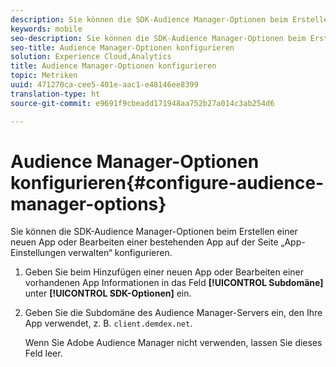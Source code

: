 ```yaml
---
description: Sie können die SDK-Audience Manager-Optionen beim Erstellen einer neuen App oder Bearbeiten einer bestehenden App auf der Seite „App-Einstellungen verwalten“ konfigurieren.
keywords: mobile
seo-description: Sie können die SDK-Audience Manager-Optionen beim Erstellen einer neuen App oder Bearbeiten einer bestehenden App auf der Seite „App-Einstellungen verwalten“ konfigurieren.
seo-title: Audience Manager-Optionen konfigurieren
solution: Experience Cloud,Analytics
title: Audience Manager-Optionen konfigurieren
topic: Metriken
uuid: 471270ca-cee5-401e-aac1-e48146ee8399
translation-type: ht
source-git-commit: e9691f9cbeadd171948aa752b27a014c3ab254d6

---
```



# Audience Manager-Optionen konfigurieren{#configure-audience-manager-options}

Sie können die SDK-Audience Manager-Optionen beim Erstellen einer neuen App oder Bearbeiten einer bestehenden App auf der Seite „App-Einstellungen verwalten“ konfigurieren.

1. Geben Sie beim Hinzufügen einer neuen App oder Bearbeiten einer vorhandenen App Informationen in das Feld **[!UICONTROL Subdomäne]** unter **[!UICONTROL SDK-Optionen]** ein.

1. Geben Sie die Subdomäne des Audience Manager-Servers ein, den Ihre App verwendet, z. B. `client.demdex.net`.

   Wenn Sie Adobe Audience Manager nicht verwenden, lassen Sie dieses Feld leer.